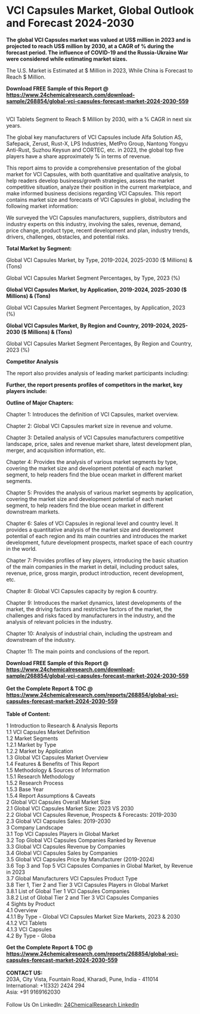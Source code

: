 <h1>VCI Capsules Market, Global Outlook and Forecast 2024-2030</h1><p><strong>The global VCI Capsules market was valued at US$ million in 2023 and is projected to reach US$ million by 2030, at a CAGR of % during the forecast period. The influence of COVID-19 and the Russia-Ukraine War were considered while estimating market sizes.</strong></p><p>
</p><p>The U.S. Market is Estimated at $ Million in 2023, While China is Forecast to Reach $ Million.</p><div><b>Download FREE Sample of this Report @ 
            <a href="https://www.24chemicalresearch.com/download-sample/268854/global-vci-capsules-forecast-market-2024-2030-559">
            https://www.24chemicalresearch.com/download-sample/268854/global-vci-capsules-forecast-market-2024-2030-559</a></b></div><br><p>
VCI Tablets Segment to Reach $ Million by 2030, with a % CAGR in next six years.</p><p>
The global key manufacturers of VCI Capsules include Alfa Solution AS, Safepack, Zerust, Rust-X, LPS Industries, MetPro Group, Nantong Yongyu Anti-Rust, Suzhou Keysun and CORTEC, etc. in 2023, the global top five players have a share approximately % in terms of revenue.</p><p>
This report aims to provide a comprehensive presentation of the global market for VCI Capsules, with both quantitative and qualitative analysis, to help readers develop business/growth strategies, assess the market competitive situation, analyze their position in the current marketplace, and make informed business decisions regarding VCI Capsules. This report contains market size and forecasts of VCI Capsules in global, including the following market information:</p><p>
</p><p>
</p><p>We surveyed the VCI Capsules manufacturers, suppliers, distributors and industry experts on this industry, involving the sales, revenue, demand, price change, product type, recent development and plan, industry trends, drivers, challenges, obstacles, and potential risks.</p><p>
<strong>Total Market by Segment:</strong></p><p>
Global VCI Capsules Market, by Type, 2019-2024, 2025-2030 ($ Millions) &amp; (Tons)</p><p>
Global VCI Capsules Market Segment Percentages, by Type, 2023 (%)</p><p>
</p><p>
</p><p><strong>Global VCI Capsules Market, by Application, 2019-2024, 2025-2030 ($ Millions) &amp; (Tons)</strong></p><p>
Global VCI Capsules Market Segment Percentages, by Application, 2023 (%)</p><p>
</p><p>
</p><p><strong>Global VCI Capsules Market, By Region and Country, 2019-2024, 2025-2030 ($ Millions) &amp; (Tons)</strong></p><p>
Global VCI Capsules Market Segment Percentages, By Region and Country, 2023 (%)</p><p>
</p><p>
</p><p><strong>Competitor Analysis</strong></p><p>
The report also provides analysis of leading market participants including:</p><p>
</p><p>
</p><p><strong>Further, the report presents profiles of competitors in the market, key players include:</strong></p><p>
</p><p>
</p><p><strong>Outline of Major Chapters:</strong></p><p>
Chapter 1: Introduces the definition of VCI Capsules, market overview.</p><p>
Chapter 2: Global VCI Capsules market size in revenue and volume.</p><p>
Chapter 3: Detailed analysis of VCI Capsules manufacturers competitive landscape, price, sales and revenue market share, latest development plan, merger, and acquisition information, etc.</p><p>
Chapter 4: Provides the analysis of various market segments by type, covering the market size and development potential of each market segment, to help readers find the blue ocean market in different market segments.</p><p>
Chapter 5: Provides the analysis of various market segments by application, covering the market size and development potential of each market segment, to help readers find the blue ocean market in different downstream markets.</p><p>
Chapter 6: Sales of VCI Capsules in regional level and country level. It provides a quantitative analysis of the market size and development potential of each region and its main countries and introduces the market development, future development prospects, market space of each country in the world.</p><p>
Chapter 7: Provides profiles of key players, introducing the basic situation of the main companies in the market in detail, including product sales, revenue, price, gross margin, product introduction, recent development, etc.</p><p>
Chapter 8: Global VCI Capsules capacity by region &amp; country.</p><p>
Chapter 9: Introduces the market dynamics, latest developments of the market, the driving factors and restrictive factors of the market, the challenges and risks faced by manufacturers in the industry, and the analysis of relevant policies in the industry.</p><p>
Chapter 10: Analysis of industrial chain, including the upstream and downstream of the industry.</p><p>
Chapter 11: The main points and conclusions of the report.</p><div><b>Download FREE Sample of this Report @ 
            <a href="https://www.24chemicalresearch.com/download-sample/268854/global-vci-capsules-forecast-market-2024-2030-559">
            https://www.24chemicalresearch.com/download-sample/268854/global-vci-capsules-forecast-market-2024-2030-559</a></b></div><br><div><b>Get the Complete Report & TOC @ 
            <a href="https://www.24chemicalresearch.com/reports/268854/global-vci-capsules-forecast-market-2024-2030-559">
            https://www.24chemicalresearch.com/reports/268854/global-vci-capsules-forecast-market-2024-2030-559</a></b></div><br>
            <b>Table of Content:</b><p>1 Introduction to Research & Analysis Reports<br />
    1.1 VCI Capsules Market Definition<br />
    1.2 Market Segments<br />
        1.2.1 Market by Type<br />
        1.2.2 Market by Application<br />
    1.3 Global VCI Capsules Market Overview<br />
    1.4 Features & Benefits of This Report<br />
    1.5 Methodology & Sources of Information<br />
        1.5.1 Research Methodology<br />
        1.5.2 Research Process<br />
        1.5.3 Base Year<br />
        1.5.4 Report Assumptions & Caveats<br />
2 Global VCI Capsules Overall Market Size<br />
    2.1 Global VCI Capsules Market Size: 2023 VS 2030<br />
    2.2 Global VCI Capsules Revenue, Prospects & Forecasts: 2019-2030<br />
    2.3 Global VCI Capsules Sales: 2019-2030<br />
3 Company Landscape<br />
    3.1 Top VCI Capsules Players in Global Market<br />
    3.2 Top Global VCI Capsules Companies Ranked by Revenue<br />
    3.3 Global VCI Capsules Revenue by Companies<br />
    3.4 Global VCI Capsules Sales by Companies<br />
    3.5 Global VCI Capsules Price by Manufacturer (2019-2024)<br />
    3.6 Top 3 and Top 5 VCI Capsules Companies in Global Market, by Revenue in 2023<br />
    3.7 Global Manufacturers VCI Capsules Product Type<br />
    3.8 Tier 1, Tier 2 and Tier 3 VCI Capsules Players in Global Market<br />
        3.8.1 List of Global Tier 1 VCI Capsules Companies<br />
        3.8.2 List of Global Tier 2 and Tier 3 VCI Capsules Companies<br />
4 Sights by Product<br />
    4.1 Overview<br />
        4.1.1 By Type - Global VCI Capsules Market Size Markets, 2023 & 2030<br />
        4.1.2 VCI Tablets<br />
        4.1.3 VCI Capsules<br />
    4.2 By Type - Globa</p><div><b>Get the Complete Report & TOC @ 
            <a href="https://www.24chemicalresearch.com/reports/268854/global-vci-capsules-forecast-market-2024-2030-559">
            https://www.24chemicalresearch.com/reports/268854/global-vci-capsules-forecast-market-2024-2030-559</a></b></div><br><b>CONTACT US:</b><br>
            203A, City Vista, Fountain Road, Kharadi, Pune, India - 411014<br>
            International: +1(332) 2424 294<br>
            Asia: +91 9169162030 <br><br>
            Follow Us On LinkedIn: <a href="https://www.linkedin.com/company/24chemicalresearch/">24ChemicalResearch LinkedIn</a>